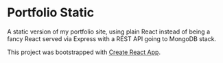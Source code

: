 # Portfolio Static

A static version of my portfolio site, using plain React instead of being a fancy React served via Express with a REST API going to MongoDB stack.

This project was bootstrapped with [Create React App](https://github.com/facebook/create-react-app).
